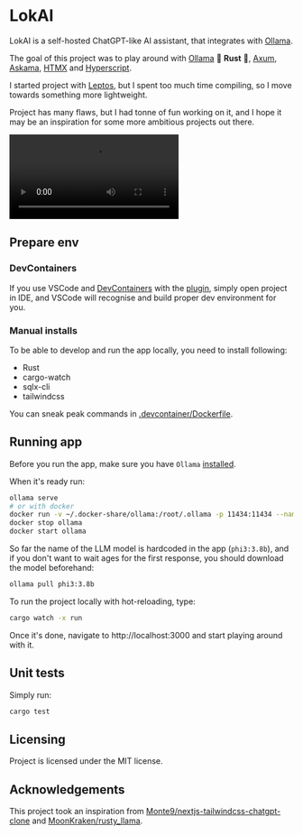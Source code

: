 # LokAI

LokAI is a self-hosted ChatGPT-like AI assistant, that integrates with [Ollama](https://ollama.com/).

The goal of this project was to play around with [Ollama](https://ollama.com/) 🦀 **Rust** 🦀, [Axum](https://github.com/tokio-rs/axum), [Askama](https://github.com/djc/askama), [HTMX](https://htmx.org/) and [Hyperscript](https://hyperscript.org/).

I started project with [Leptos](https://leptos.dev/), but I spent too much time compiling, so I move towards something more lightweight.

Project has many flaws, but I had tonne of fun working on it, and I hope it may be an inspiration for some more ambitious projects out there.

<video src="https://github.com/lukaszKielar/lokai/assets/31779738/2abbab35-5add-45c9-a8e6-80de75b6549f"></video>

## Prepare env

### DevContainers

If you use VSCode and [DevContainers](https://containers.dev/) with the [plugin](https://marketplace.visualstudio.com/items?itemName=ms-vscode-remote.remote-containers), simply open project in IDE, and VSCode will recognise and build proper dev environment for you.

### Manual installs

To be able to develop and run the app locally, you need to install following:

-   Rust
-   cargo-watch
-   sqlx-cli
-   tailwindcss

You can sneak peak commands in [.devcontainer/Dockerfile](.devcontainer/Dockerfile).

## Running app

Before you run the app, make sure you have `Ollama` [installed](https://github.com/ollama/ollama).

When it's ready run:

```bash
ollama serve
# or with docker
docker run -v ~/.docker-share/ollama:/root/.ollama -p 11434:11434 --name ollama ollama/ollama # runs once
docker stop ollama
docker start ollama
```

So far the name of the LLM model is hardcoded in the app (`phi3:3.8b`), and if you don't want to wait ages for the first response, you should download the model beforehand:

```bash
ollama pull phi3:3.8b
```

To run the project locally with hot-reloading, type:

```bash
cargo watch -x run
```

Once it's done, navigate to http://localhost:3000 and start playing around with it.

## Unit tests

Simply run:

```bash
cargo test
```

## Licensing

Project is licensed under the MIT license.

## Acknowledgements

This project took an inspiration from [Monte9/nextjs-tailwindcss-chatgpt-clone](https://github.com/Monte9/nextjs-tailwindcss-chatgpt-clone) and [MoonKraken/rusty_llama](https://github.com/MoonKraken/rusty_llama).
